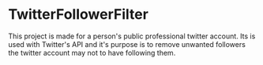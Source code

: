 # TwitterFollowerFilter
This project is made for a person's public professional twitter account. Its is used with Twitter's API and it's purpose is to remove unwanted followers the twitter account may not to have following them.

